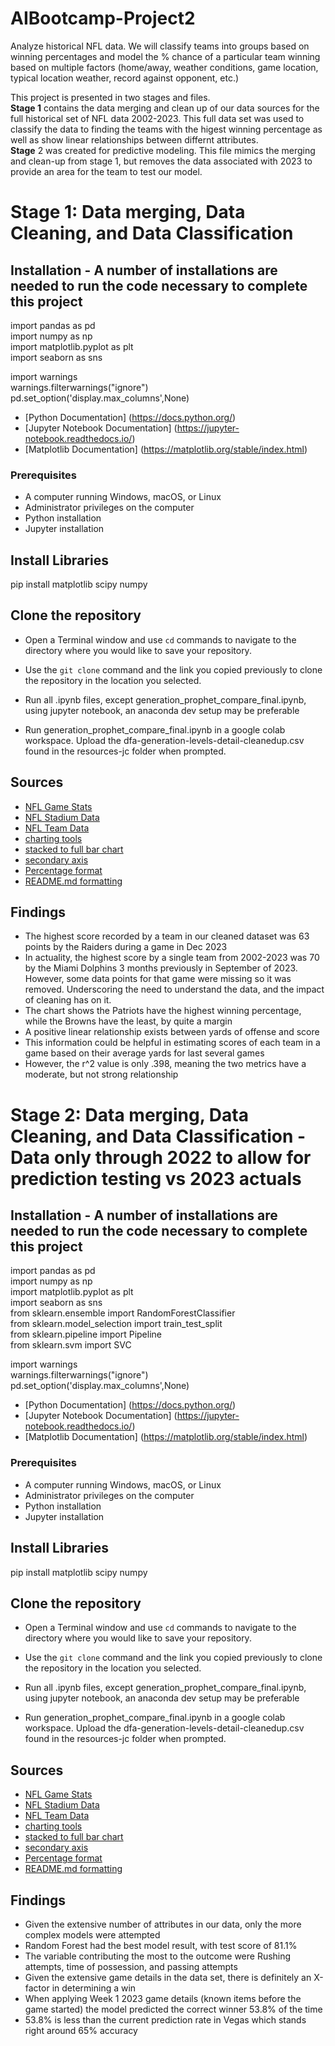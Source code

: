 # AIBootcamp-Project2

Analyze historical NFL data.  We will classify teams into groups based on winning percentages and model the % chance of a particular team winning based on multiple factors (home/away, weather conditions, game location, typical location weather, record against opponent, etc.)

This project is presented in two stages and files.  
__Stage 1__ contains the data merging and clean up of our data sources for the full historical set of NFL data 2002-2023.  This full data set was used to classify the data to finding the teams with the higest winning percentage as well as show linear relationships between differnt attributes.  
__Stage__ 2 was created for predictive modeling.  This file mimics the merging and clean-up from stage 1, but removes the data associated with 2023 to provide an area for the team to test our model.


# Stage 1:  Data merging, Data Cleaning, and Data Classification
 

## Installation - A number of installations are needed to run the code necessary to complete this project 

import pandas as pd  
import numpy as np  
import matplotlib.pyplot as plt  
import seaborn as sns

import warnings  
warnings.filterwarnings("ignore")  
pd.set_option('display.max_columns',None)

- [Python Documentation] (<https://docs.python.org/>)
- [Jupyter Notebook Documentation] (<https://jupyter-notebook.readthedocs.io/>)
- [Matplotlib Documentation] (<https://matplotlib.org/stable/index.html>)

### Prerequisites

- A computer running Windows, macOS, or Linux
- Administrator privileges on the computer
- Python installation
- Jupyter installation


## Install Libraries

pip install matplotlib scipy numpy

## Clone the repository

- Open a Terminal window and use `cd` commands to navigate to the directory where you would like to save your repository.

- Use the `git clone` command and the link you copied previously to clone the repository in the location you selected.

- Run all .ipynb files, except generation_prophet_compare_final.ipynb, using jupyter notebook, an anaconda dev setup may be preferable

- Run generation_prophet_compare_final.ipynb in a google colab workspace.  Upload the dfa-generation-levels-detail-cleanedup.csv found in the resources-jc folder when prompted.


## Sources
- [NFL Game Stats](https://www.kaggle.com/datasets/cviaxmiwnptr/nfl-team-stats-20022019-espn?select=nfl_team_stats_2002-2023.csv)
- [NFL Stadium Data](https://www.kaggle.com/datasets/tobycrabtree/nfl-scores-and-betting-data?select=nfl_stadiums.csv)
- [NFL Team Data](https://www.kaggle.com/datasets/tobycrabtree/nfl-scores-and-betting-data?select=nfl_teams.csv)
- [charting tools](https://www.shanelynn.ie/bar-plots-in-python-using-pandas-dataframes/)
- [stacked to full bar chart](https://www.shanelynn.ie/bar-plots-in-python-using-pandas-dataframes/)
- [secondary axis](https://stackoverflow.com/questions/46063379/pandas-secondary-axis)
- [Percentage format](https://saturncloud.io/blog/how-to-format-certain-floating-dataframe-columns-into-percentage-in-pandas/)
- [README.md formatting](https://medium.com/analytics-vidhya/writing-github-readme-e593f278a796)  

## Findings

- The highest score recorded by a team in our cleaned dataset was 63 points by the Raiders during a game in Dec 2023
- In actuality, the highest score by a single team from 2002-2023 was 70 by the Miami Dolphins 3 months previously in September of 2023.  However, some data points for that game were missing so it was removed. Underscoring the need to understand the data, and the impact of cleaning has on it.
- The chart shows the Patriots have the highest winning percentage, while the Browns have the least, by quite a margin
- A positive linear relationship exists between yards of offense and score
- This information could be helpful in estimating scores of each team in a game based on their average yards for last several games
- However, the r^2 value is only .398, meaning the two metrics have a moderate, but not strong relationship


# Stage 2:  Data merging, Data Cleaning, and Data Classification - Data only through 2022 to allow for prediction testing vs 2023 actuals


## Installation - A number of installations are needed to run the code necessary to complete this project 

import pandas as pd  
import numpy as np  
import matplotlib.pyplot as plt  
import seaborn as sns  
from sklearn.ensemble import RandomForestClassifier  
from sklearn.model_selection import train_test_split  
from sklearn.pipeline import Pipeline  
from sklearn.svm import SVC 

import warnings  
warnings.filterwarnings("ignore")  
pd.set_option('display.max_columns',None)

- [Python Documentation] (<https://docs.python.org/>)
- [Jupyter Notebook Documentation] (<https://jupyter-notebook.readthedocs.io/>)
- [Matplotlib Documentation] (<https://matplotlib.org/stable/index.html>)

### Prerequisites

- A computer running Windows, macOS, or Linux
- Administrator privileges on the computer
- Python installation
- Jupyter installation


## Install Libraries

pip install matplotlib scipy numpy

## Clone the repository

- Open a Terminal window and use `cd` commands to navigate to the directory where you would like to save your repository.

- Use the `git clone` command and the link you copied previously to clone the repository in the location you selected.

- Run all .ipynb files, except generation_prophet_compare_final.ipynb, using jupyter notebook, an anaconda dev setup may be preferable

- Run generation_prophet_compare_final.ipynb in a google colab workspace.  Upload the dfa-generation-levels-detail-cleanedup.csv found in the resources-jc folder when prompted.


## Sources
- [NFL Game Stats](https://www.kaggle.com/datasets/cviaxmiwnptr/nfl-team-stats-20022019-espn?select=nfl_team_stats_2002-2023.csv)
- [NFL Stadium Data](https://www.kaggle.com/datasets/tobycrabtree/nfl-scores-and-betting-data?select=nfl_stadiums.csv)
- [NFL Team Data](https://www.kaggle.com/datasets/tobycrabtree/nfl-scores-and-betting-data?select=nfl_teams.csv)
- [charting tools](https://www.shanelynn.ie/bar-plots-in-python-using-pandas-dataframes/)
- [stacked to full bar chart](https://www.shanelynn.ie/bar-plots-in-python-using-pandas-dataframes/)
- [secondary axis](https://stackoverflow.com/questions/46063379/pandas-secondary-axis)
- [Percentage format](https://saturncloud.io/blog/how-to-format-certain-floating-dataframe-columns-into-percentage-in-pandas/)
- [README.md formatting](https://medium.com/analytics-vidhya/writing-github-readme-e593f278a796)  

## Findings

- Given the extensive number of attributes in our data, only the more complex models were attempted
- Random Forest had the best model result, with test score of 81.1%
- The variable contributing the most to the outcome were Rushing attempts, time of possession, and passing attempts
- Given the extensive game details in the data set, there is definitely an X-factor in determining a win
- When applying Week 1 2023 game details (known items before the game started) the model predicted the correct winner 53.8% of the time
- 53.8% is less than the current prediction rate in Vegas which stands right around 65% accuracy
